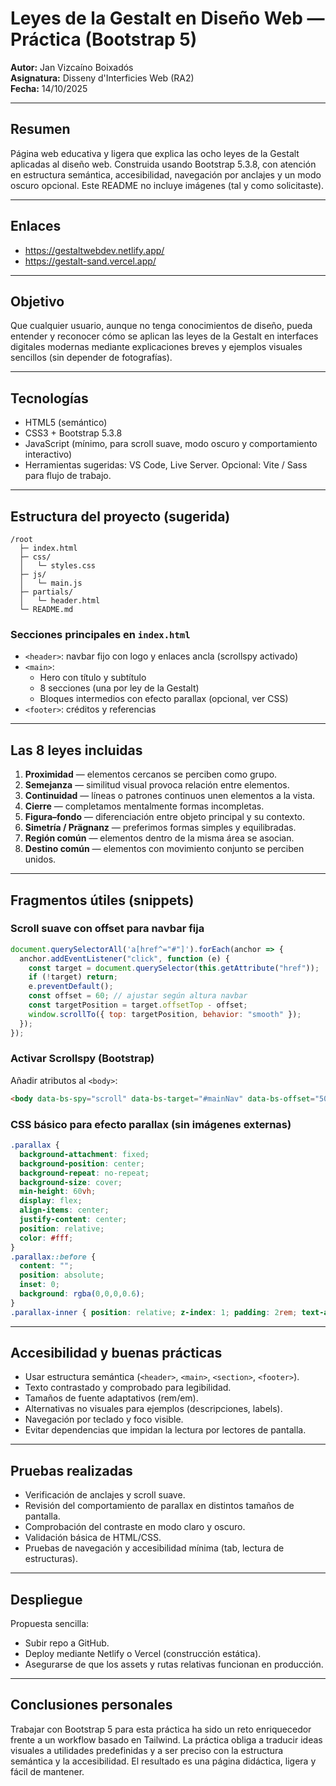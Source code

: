 # Leyes de la Gestalt en Diseño Web — Práctica (Bootstrap 5)

**Autor:** Jan Vizcaíno Boixadós  
**Asignatura:** Disseny d'Interficies Web (RA2)  
**Fecha:** 14/10/2025

---

## Resumen
Página web educativa y ligera que explica las ocho leyes de la Gestalt aplicadas al diseño web. Construida usando Bootstrap 5.3.8, con atención en estructura semántica, accesibilidad, navegación por anclajes y un modo oscuro opcional. Este README no incluye imágenes (tal y como solicitaste).

---

## Enlaces
- https://gestaltwebdev.netlify.app/
- https://gestalt-sand.vercel.app/

---

## Objetivo
Que cualquier usuario, aunque no tenga conocimientos de diseño, pueda entender y reconocer cómo se aplican las leyes de la Gestalt en interfaces digitales modernas mediante explicaciones breves y ejemplos visuales sencillos (sin depender de fotografías).

---

## Tecnologías
- HTML5 (semántico)
- CSS3 + Bootstrap 5.3.8
- JavaScript (mínimo, para scroll suave, modo oscuro y comportamiento interactivo)
- Herramientas sugeridas: VS Code, Live Server. Opcional: Vite / Sass para flujo de trabajo.

---

## Estructura del proyecto (sugerida)
```
/root
  ├─ index.html
  ├─ css/
  │   └─ styles.css
  ├─ js/
  │   └─ main.js
  ├─ partials/
  │   └─ header.html
  └─ README.md
```

### Secciones principales en `index.html`
- `<header>`: navbar fijo con logo y enlaces ancla (scrollspy activado)
- `<main>`:
  - Hero con título y subtítulo
  - 8 secciones (una por ley de la Gestalt)
  - Bloques intermedios con efecto parallax (opcional, ver CSS)
- `<footer>`: créditos y referencias

---

## Las 8 leyes incluidas
1. **Proximidad** — elementos cercanos se perciben como grupo.  
2. **Semejanza** — similitud visual provoca relación entre elementos.  
3. **Continuidad** — líneas o patrones continuos unen elementos a la vista.  
4. **Cierre** — completamos mentalmente formas incompletas.  
5. **Figura–fondo** — diferenciación entre objeto principal y su contexto.  
6. **Simetría / Prägnanz** — preferimos formas simples y equilibradas.  
7. **Región común** — elementos dentro de la misma área se asocian.  
8. **Destino común** — elementos con movimiento conjunto se perciben unidos.

---

## Fragmentos útiles (snippets)

### Scroll suave con offset para navbar fija
```js
document.querySelectorAll('a[href^="#"]').forEach(anchor => {
  anchor.addEventListener("click", function (e) {
    const target = document.querySelector(this.getAttribute("href"));
    if (!target) return;
    e.preventDefault();
    const offset = 60; // ajustar según altura navbar
    const targetPosition = target.offsetTop - offset;
    window.scrollTo({ top: targetPosition, behavior: "smooth" });
  });
});
```

### Activar Scrollspy (Bootstrap)
Añadir atributos al `<body>`:
```html
<body data-bs-spy="scroll" data-bs-target="#mainNav" data-bs-offset="50" tabindex="0">
```

### CSS básico para efecto parallax (sin imágenes externas)
```css
.parallax {
  background-attachment: fixed;
  background-position: center;
  background-repeat: no-repeat;
  background-size: cover;
  min-height: 60vh;
  display: flex;
  align-items: center;
  justify-content: center;
  position: relative;
  color: #fff;
}
.parallax::before {
  content: "";
  position: absolute;
  inset: 0;
  background: rgba(0,0,0,0.6);
}
.parallax-inner { position: relative; z-index: 1; padding: 2rem; text-align:center; }
```

---

## Accesibilidad y buenas prácticas
- Usar estructura semántica (`<header>`, `<main>`, `<section>`, `<footer>`).
- Texto contrastado y comprobado para legibilidad.
- Tamaños de fuente adaptativos (rem/em).
- Alternativas no visuales para ejemplos (descripciones, labels).
- Navegación por teclado y foco visible.
- Evitar dependencias que impidan la lectura por lectores de pantalla.

---

## Pruebas realizadas
- Verificación de anclajes y scroll suave.
- Revisión del comportamiento de parallax en distintos tamaños de pantalla.
- Comprobación del contraste en modo claro y oscuro.
- Validación básica de HTML/CSS.
- Pruebas de navegación y accesibilidad mínima (tab, lectura de estructuras).

---

## Despliegue
Propuesta sencilla:
- Subir repo a GitHub.
- Deploy mediante Netlify o Vercel (construcción estática).
- Asegurarse de que los assets y rutas relativas funcionan en producción.

---

## Conclusiones personales
Trabajar con Bootstrap 5 para esta práctica ha sido un reto enriquecedor frente a un workflow basado en Tailwind. La práctica obliga a traducir ideas visuales a utilidades predefinidas y a ser preciso con la estructura semántica y la accesibilidad. El resultado es una página didáctica, ligera y fácil de mantener.
